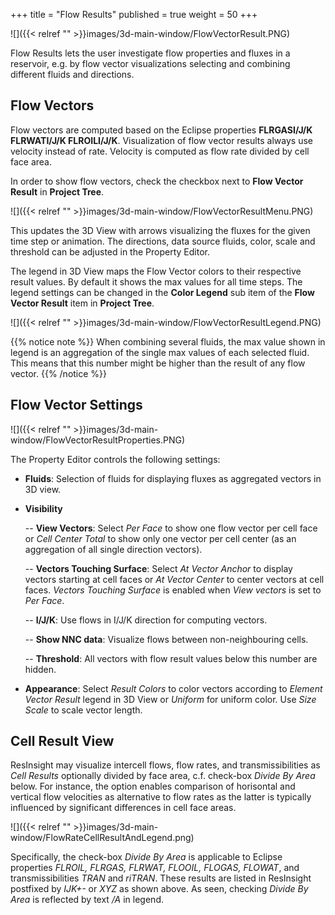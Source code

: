 +++
title = "Flow Results"
published = true
weight = 50
+++

![]({{< relref "" >}}images/3d-main-window/FlowVectorResult.PNG)

Flow Results lets the user investigate flow properties and fluxes in a reservoir, e.g. by flow vector visualizations selecting and combining different fluids and directions. 

## Flow Vectors
Flow vectors are computed based on the Eclipse properties **FLRGASI/J/K FLRWATI/J/K FLROILI/J/K**. 
Visualization of flow vector results always use velocity instead of rate. Velocity is computed as flow rate divided by cell face area.

In order to show flow vectors, check the checkbox next to **Flow Vector Result** in **Project Tree**. 

![]({{< relref "" >}}images/3d-main-window/FlowVectorResultMenu.PNG)

This updates the 3D View with arrows visualizing the fluxes for the given time step or animation. The directions, data source fluids, color, scale and threshold can be adjusted in the Property Editor.

The legend in 3D View maps the Flow Vector colors to their respective result values. By default it shows the max values for all time steps. The legend settings can be changed in the **Color Legend** sub item of the **Flow Vector Result** item in **Project Tree**.

![]({{< relref "" >}}images/3d-main-window/FlowVectorResultLegend.PNG)

{{% notice note %}}
When combining several fluids, the max value shown in legend is an aggregation of the single max values of each selected fluid. This means that this number might be higher than the result of any flow vector.
{{% /notice %}}



## Flow Vector Settings

![]({{< relref "" >}}images/3d-main-window/FlowVectorResultProperties.PNG)

The Property Editor controls the following settings:

- **Fluids**: Selection of fluids for displaying fluxes as aggregated vectors in 3D view.

- **Visibility**

  -- **View Vectors**: Select *Per Face* to show one flow vector per cell face or *Cell Center Total* to show only one vector per cell center (as an aggregation of all single direction vectors).

  -- **Vectors Touching Surface**: Select *At Vector Anchor* to display vectors starting at cell faces or *At Vector Center* to center vectors at cell faces. 
     *Vectors Touching Surface* is enabled when *View vectors* is set to *Per Face*.

  -- **I/J/K**: Use flows in I/J/K direction for computing vectors.

  -- **Show NNC data**: Visualize flows between non-neighbouring cells.

  -- **Threshold**: All vectors with flow result values below this number are hidden.

- **Appearance**: Select *Result Colors* to color vectors according to *Element Vector Result* legend in 3D View or *Uniform* for uniform color. Use *Size Scale* to scale vector length.

  
## Cell Result View
ResInsight may visualize intercell flows, flow rates, and transmissibilities as *Cell Results* optionally divided by face area, c.f. check-box *Divide By Area* below.
For instance, the option enables comparison of horisontal and vertical flow velocities as alternative to flow rates as the latter is typically influenced by significant differences in cell face areas.

![]({{< relref "" >}}images/3d-main-window/FlowRateCellResultAndLegend.png)

Specifically, the check-box *Divide By Area* is applicable to Eclipse properties *FLROIL, FLRGAS, FLRWAT, FLOOIL, FLOGAS, FLOWAT*, and transmissibilities *TRAN* and *riTRAN*.
These results are listed in ResInsight postfixed by *IJK+-* or *XYZ* as shown above. As seen, checking *Divide By Area* is reflected by text */A* in legend.  
